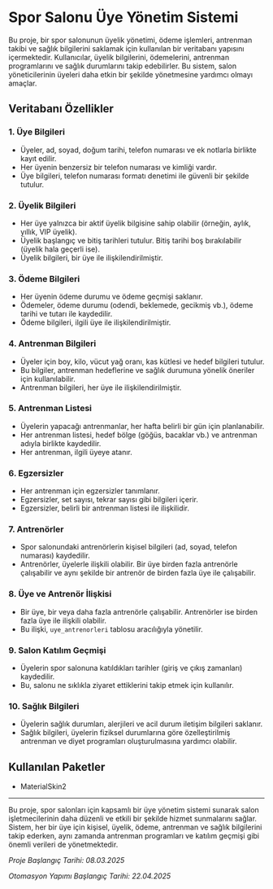 # Spor Salonu Üye Yönetim Sistemi

Bu proje, bir spor salonunun üyelik yönetimi, ödeme işlemleri, antrenman takibi ve sağlık bilgilerini saklamak için kullanılan bir veritabanı yapısını içermektedir. Kullanıcılar, üyelik bilgilerini, ödemelerini, antrenman programlarını ve sağlık durumlarını takip edebilirler. Bu sistem, salon yöneticilerinin üyeleri daha etkin bir şekilde yönetmesine yardımcı olmayı amaçlar.

## Veritabanı Özellikler

### 1. **Üye Bilgileri**
- Üyeler, ad, soyad, doğum tarihi, telefon numarası ve ek notlarla birlikte kayıt edilir.
- Her üyenin benzersiz bir telefon numarası ve kimliği vardır.
- Üye bilgileri, telefon numarası formatı denetimi ile güvenli bir şekilde tutulur.

### 2. **Üyelik Bilgileri**
- Her üye yalnızca bir aktif üyelik bilgisine sahip olabilir (örneğin, aylık, yıllık, VIP üyelik).
- Üyelik başlangıç ve bitiş tarihleri tutulur. Bitiş tarihi boş bırakılabilir (üyelik hala geçerli ise).
- Üyelik bilgileri, bir üye ile ilişkilendirilmiştir.

### 3. **Ödeme Bilgileri**
- Her üyenin ödeme durumu ve ödeme geçmişi saklanır.
- Ödemeler, ödeme durumu (odendi, beklemede, gecikmiş vb.), ödeme tarihi ve tutarı ile kaydedilir.
- Ödeme bilgileri, ilgili üye ile ilişkilendirilmiştir.

### 4. **Antrenman Bilgileri**
- Üyeler için boy, kilo, vücut yağ oranı, kas kütlesi ve hedef bilgileri tutulur.
- Bu bilgiler, antrenman hedeflerine ve sağlık durumuna yönelik öneriler için kullanılabilir.
- Antrenman bilgileri, her üye ile ilişkilendirilmiştir.

### 5. **Antrenman Listesi**
- Üyelerin yapacağı antrenmanlar, her hafta belirli bir gün için planlanabilir.
- Her antrenman listesi, hedef bölge (göğüs, bacaklar vb.) ve antrenman adıyla birlikte kaydedilir.
- Her antrenman, ilgili üyeye atanır.

### 6. **Egzersizler**
- Her antrenman için egzersizler tanımlanır.
- Egzersizler, set sayısı, tekrar sayısı gibi bilgileri içerir.
- Egzersizler, belirli bir antrenman listesi ile ilişkilidir.

### 7. **Antrenörler**
- Spor salonundaki antrenörlerin kişisel bilgileri (ad, soyad, telefon numarası) kaydedilir.
- Antrenörler, üyelerle ilişkili olabilir. Bir üye birden fazla antrenörle çalışabilir ve aynı şekilde bir antrenör de birden fazla üye ile çalışabilir.

### 8. **Üye ve Antrenör İlişkisi**
- Bir üye, bir veya daha fazla antrenörle çalışabilir. Antrenörler ise birden fazla üye ile ilişkili olabilir.
- Bu ilişki, `uye_antrenorleri` tablosu aracılığıyla yönetilir.

### 9. **Salon Katılım Geçmişi**
- Üyelerin spor salonuna katıldıkları tarihler (giriş ve çıkış zamanları) kaydedilir.
- Bu, salonu ne sıklıkla ziyaret ettiklerini takip etmek için kullanılır.

### 10. **Sağlık Bilgileri**
- Üyelerin sağlık durumları, alerjileri ve acil durum iletişim bilgileri saklanır.
- Sağlık bilgileri, üyelerin fiziksel durumlarına göre özelleştirilmiş antrenman ve diyet programları oluşturulmasına yardımcı olabilir.

## Kullanılan Paketler
 - MaterialSkin2

---

Bu proje, spor salonları için kapsamlı bir üye yönetim sistemi sunarak salon işletmecilerinin daha düzenli ve etkili bir şekilde hizmet sunmalarını sağlar. Sistem, her bir üye için kişisel, üyelik, ödeme, antrenman ve sağlık bilgilerini takip ederken, aynı zamanda antrenman programları ve katılım geçmişi gibi önemli verileri de yönetmektedir.

*Proje Başlangıç Tarihi: 08.03.2025*

*Otomasyon Yapımı Başlangıç Tarihi: 22.04.2025*
